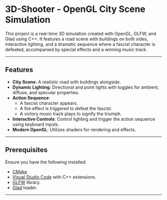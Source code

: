 # 3D-Shooter - OpenGL City Scene Simulation

This project is a real-time 3D simulation created with OpenGL, GLFW, and Glad using C++. It features a road scene with buildings on both sides, interactive lighting, and a dramatic sequence where a fascist character is defeated, accompanied by special effects and a winning music track.

---

## Features
- **City Scene**: A realistic road with buildings alongside.
- **Dynamic Lighting**: Directional and point lights with toggles for ambient, diffuse, and specular properties.
- **Action Sequence**:
  - A fascist character appears.
  - A fire effect is triggered to defeat the fascist.
  - A victory music track plays to signify the triumph.
- **Interactive Controls**: Control lighting and trigger the action sequence using keyboard inputs.
- **Modern OpenGL**: Utilizes shaders for rendering and effects.

---

## Prerequisites
Ensure you have the following installed:
- [CMake](https://cmake.org/download/)
- [Visual Studio Code](https://code.visualstudio.com/) with C++ extensions.
- [GLFW](https://www.glfw.org/) library.
- [Glad](https://glad.dav1d.de/) loader.
---
